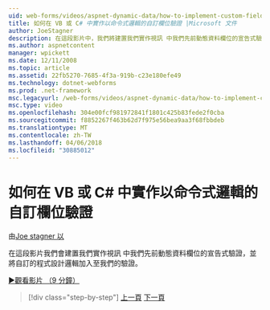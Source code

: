 ```yaml
---
uid: web-forms/videos/aspnet-dynamic-data/how-to-implement-custom-field-validation-with-imperative-logic-in-vb-or-c
title: 如何在 VB 或 C# 中實作以命令式邏輯的自訂欄位驗證 |Microsoft 文件
author: JoeStagner
description: 在這段影片中，我們將建置我們實作視訊 中我們先前動態資料欄位的宣告式驗證和將自訂的程式設計邏輯加入至我們 val...
ms.author: aspnetcontent
manager: wpickett
ms.date: 12/11/2008
ms.topic: article
ms.assetid: 22fb5270-7685-4f3a-919b-c23e180efe49
ms.technology: dotnet-webforms
ms.prod: .net-framework
msc.legacyurl: /web-forms/videos/aspnet-dynamic-data/how-to-implement-custom-field-validation-with-imperative-logic-in-vb-or-c
msc.type: video
ms.openlocfilehash: 304e00fcf981972841f1801c425b83fede2f0cba
ms.sourcegitcommit: f8852267f463b62d7f975e56bea9aa3f68fbbdeb
ms.translationtype: MT
ms.contentlocale: zh-TW
ms.lasthandoff: 04/06/2018
ms.locfileid: "30885012"
---
```

<a name="how-to-implement-custom-field-validation-with-imperative-logic-in-vb-or-c"></a>如何在 VB 或 C# 中實作以命令式邏輯的自訂欄位驗證
====================
由[Joe stagner 以](https://github.com/JoeStagner)

在這段影片我們會建置我們實作視訊 中我們先前動態資料欄位的宣告式驗證，並將自訂的程式設計邏輯加入至我們的驗證。

[&#9654;觀看影片 （9 分鐘）](https://channel9.msdn.com/Blogs/ASP-NET-Site-Videos/how-to-implement-custom-field-validation-with-imperative-logic-in-vb-or-c)

> [!div class="step-by-step"]
> [上一頁](how-to-use-attribute-validation-in-aspnet-dynamic-data-applications.md)
> [下一頁](how-to-remove-columns-from-your-dynamicdata-data-grids.md)
